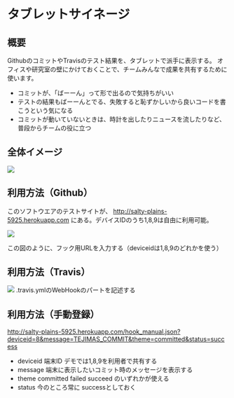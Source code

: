 タブレットサイネージ
==================

概要
----------
GithubのコミットやTravisのテスト結果を、タブレットで派手に表示する。
オフィスや研究室の壁にかけておくことで、チームみんなで成果を共有するために使います。

 * コミットが、「ばーーん」って形で出るので気持ちがいい
 * テストの結果もばーーんとでる、失敗すると恥ずかしいから良いコードを書こうという気になる
 * コミットが動いていないときは、時計を出したりニュースを流したりなど、普段からチームの役に立つ

全体イメージ
----------
<img src="http://p.pne.jp/d/201211272340.png">


利用方法（Github）
-------------------

このソフトウエアのテストサイトが、
http://salty-plains-5925.herokuapp.com
にある。デバイスIDのうち1,8,9は自由に利用可能。

<img src="http://p.pne.jp/d/590/201211272347.png">

この図のように、フック用URLを入力する（deviceidは1,8,9のどれかを使う）


利用方法（Travis）
------------------

<img src="http://p.pne.jp/d/590/201211272349.png">
.travis.ymlのWebHookのパートを記述する

利用方法（手動登録）
-------------------

http://salty-plains-5925.herokuapp.com/hook_manual.json?deviceid=8&message=TEJIMAS_COMMIT&theme=committed&status=success
 * deviceid 端末ID デモでは1,8,9を利用者で共有する
 * message 端末に表示したいコミット時のメッセージを表示する
 * theme committed failed succeed のいずれかが使える
 * status 今のところ常に successとしておく